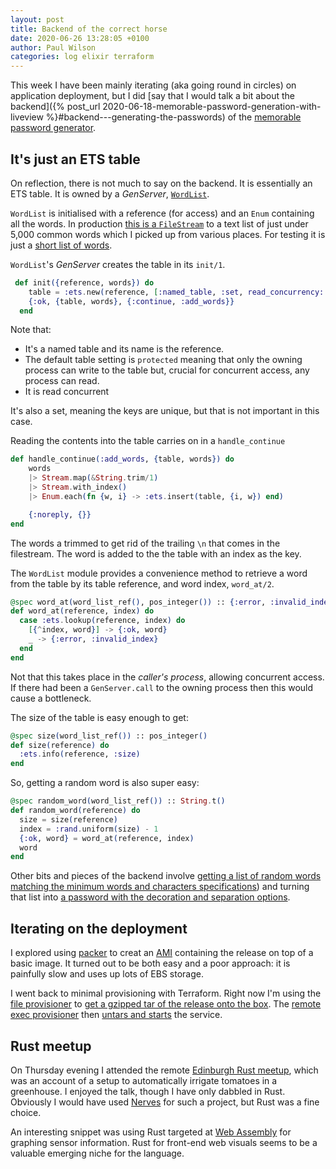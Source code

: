 ```yaml
---
layout: post
title: Backend of the correct horse
date: 2020-06-26 13:28:05 +0100
author: Paul Wilson
categories: log elixir terraform
---
```


This week I have been mainly iterating (aka going round in circles) on application deployment, but I did [say that I would talk a bit about the backend]({% post_url 2020-06-18-memorable-password-generation-with-liveview %}#backend---generating-the-passwords) of the [memorable password generator](https://github.com/paulanthonywilson/correct-horse-elixir).

## It's just an ETS table

On reflection, there is not much to say on the backend. It is essentially an ETS table. It is owned by a _GenServer_, [`WordList`](https://github.com/paulanthonywilson/correct-horse-elixir/blob/153ddd7bcfccdf09f05449cec2f54c6b5694ee2b/apps/correcthorse/lib/correcthorse/words/word_list.ex).

`WordList` is initialised with a reference (for access) and an `Enum` containing all the words. In production [this is a `FileStream`](https://github.com/paulanthonywilson/correct-horse-elixir/blob/main/apps/correcthorse/lib/correcthorse/application.ex#L20) to a text list of just under 5,000 common words which I picked up from various places. For testing it is just a [short list of words](https://github.com/paulanthonywilson/correct-horse-elixir/blob/main/apps/correcthorse/test/correcthorse/words/word_list_test.exs#L7).

`WordList`'s _GenServer_ creates the table in its `init/1`.

```elixir
 def init({reference, words}) do
    table = :ets.new(reference, [:named_table, :set, read_concurrency: true])
    {:ok, {table, words}, {:continue, :add_words}}
  end
  ```

  Note that:

  * It's a named table and its name is the reference.
  * The default table setting is `protected` meaning that only the owning process can write to the table but, crucial for concurrent access, any process can read.
  * It is read concurrent


It's also a set, meaning the keys are unique, but that is not  important in this case.

Reading the contents into the table carries on in a `handle_continue`

```elixir
def handle_continue(:add_words, {table, words}) do
    words
    |> Stream.map(&String.trim/1)
    |> Stream.with_index()
    |> Enum.each(fn {w, i} -> :ets.insert(table, {i, w}) end)

    {:noreply, {}}
end
```

The words a trimmed to get rid of the trailing `\n` that comes in the filestream.  The word is added to the the table with an index as the key.

The `WordList` module provides a convenience method to retrieve a word from the table by  its table reference, and word index, `word_at/2`.

```elixir
@spec word_at(word_list_ref(), pos_integer()) :: {:error, :invalid_index} | {:ok, String.t()}
def word_at(reference, index) do
  case :ets.lookup(reference, index) do
    [{^index, word}] -> {:ok, word}
    _ -> {:error, :invalid_index}
  end
end
```

Not that this takes place in the _caller's process_, allowing concurrent access. If there had been a `GenServer.call` to the owning process then this would cause a bottleneck.

The size of the table is easy enough to get:

```elixir
@spec size(word_list_ref()) :: pos_integer()
def size(reference) do
  :ets.info(reference, :size)
end
```

So, getting a random word is also super easy:

```elixir
@spec random_word(word_list_ref()) :: String.t()
def random_word(reference) do
  size = size(reference)
  index = :rand.uniform(size) - 1
  {:ok, word} = word_at(reference, index)
  word
end
```

Other bits and pieces of the backend involve [getting a list of random words matching the minimum words and characters specifications](https://github.com/paulanthonywilson/correct-horse-elixir/blob/153ddd7bcfccdf09f05449cec2f54c6b5694ee2b/apps/correcthorse/lib/correcthorse/password.ex#L18)) and turning that list into [a password with the decoration and separation options](https://github.com/paulanthonywilson/correct-horse-elixir/blob/153ddd7bcfccdf09f05449cec2f54c6b5694ee2b/apps/correcthorse/lib/correcthorse/password.ex#L45).

## Iterating on the deployment

I explored using [packer](https://packer.io) to creat an [AMI](https://docs.aws.amazon.com/AWSEC2/latest/UserGuide/AMIs.html) containing the release on top of a basic image. It turned out to be both easy and a poor approach: it is painfully slow and uses up lots of EBS storage.

I went back to minimal provisioning with Terraform. Right now I'm using the [file provisioner](https://www.terraform.io/docs/provisioners/file.html) to [get a gzipped tar of the release onto the box](https://github.com/paulanthonywilson/correct-horse-elixir/blob/153ddd7bcfccdf09f05449cec2f54c6b5694ee2b/deploy/terraform/main.tf#L153-L156). The [remote exec provisioner](https://www.terraform.io/docs/provisioners/remote-exec.html) then [untars and starts](https://github.com/paulanthonywilson/correct-horse-elixir/blob/153ddd7bcfccdf09f05449cec2f54c6b5694ee2b/deploy/terraform/main.tf#L158-L164) the service. 

## Rust meetup

On Thursday evening I attended the remote [Edinburgh Rust meetup](https://www.meetup.com/rust-edi/), which was an account of a setup to automatically irrigate tomatoes in a greenhouse. I enjoyed the talk, though I have only dabbled in Rust. Obviously I would have used [Nerves](https://www.nerves-project.org) for such a project, but Rust was a fine choice.

An interesting snippet was using Rust targeted at [Web Assembly](https://webassembly.org) for graphing sensor information. Rust for front-end web visuals seems to be a valuable emerging niche for the language.
